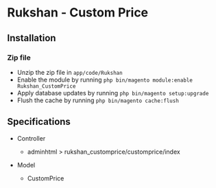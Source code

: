 # Rukshan - Custom Price

## Installation

### Zip file

- Unzip the zip file in `app/code/Rukshan`
- Enable the module by running `php bin/magento module:enable Rukshan_CustomPrice`
- Apply database updates by running `php bin/magento setup:upgrade`
- Flush the cache by running `php bin/magento cache:flush`

## Specifications

- Controller
    - adminhtml > rukshan_customprice/customprice/index

- Model
    - CustomPrice


